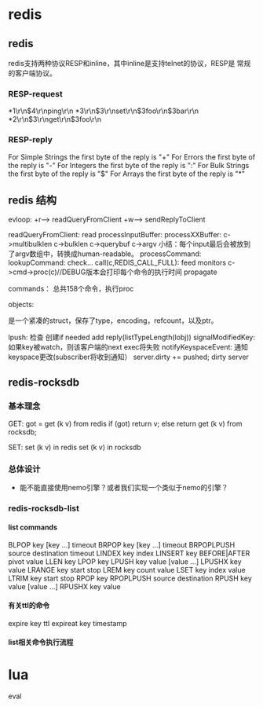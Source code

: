 # redis


## redis

redis支持两种协议RESP和inline，其中inline是支持telnet的协议，RESP是
常规的客户端协议。

### RESP-request

*1\r\n$4\r\nping\r\n
*3\r\n$3\r\nset\r\n$3foo\r\n$3bar\r\n
*2\r\n$3\r\nget\r\n$3foo\r\n

### RESP-reply

For Simple Strings the first byte of the reply is "+"
For Errors the first byte of the reply is "-"
For Integers the first byte of the reply is ":"
For Bulk Strings the first byte of the reply is "$"
For Arrays the first byte of the reply is "*"



## redis 结构

evloop:
+r--> readQueryFromClient
+w--> sendReplyToClient

readQueryFromClient:
read
processInputBuffer:
    processXXBuffer:
        c->multibulklen
        c->bulklen
        c->querybuf
        c->argv
        小结：每个input最后会被放到了argv数组中，转换成human-readable。
    processCommand:
        lookupCommand:
        check...
        call(c,REDIS_CALL_FULL):
           feed monitors
           c->cmd->proc(c)//DEBUG版本会打印每个命令的执行时间
           propagate

commands：
总共158个命令，执行proc

objects:

是一个紧凑的struct，保存了type，encoding，refcount，以及ptr。

lpush:
检查
创建if needed
add reply(listTypeLength(lobj))
signalModifiedKey: 如果key被watch，则该客户端的next exec将失败
notifyKeyspaceEvent: 通知keyspace更改(subscriber将收到通知）
server.dirty += pushed; dirty server

  
## redis-rocksdb


### 基本理念

GET:
got = get (k v) from redis
if (got) return v;
else return get (k v) from rocksdb;

SET:
set (k v) in redis
set (k v) in rocksdb


### 总体设计

- 能不能直接使用nemo引擎？或者我们实现一个类似于nemo的引擎？


### redis-rocksdb-list


#### list commands

BLPOP key [key ...] timeout
BRPOP key [key ...] timeout
BRPOPLPUSH source destination timeout
LINDEX key index
LINSERT key BEFORE|AFTER pivot value
LLEN key
LPOP key
LPUSH key value [value ...]
LPUSHX key value
LRANGE key start stop
LREM key count value
LSET key index value
LTRIM key start stop
RPOP key
RPOPLPUSH source destination
RPUSH key value [value ...]
RPUSHX key value

#### 有关ttl的命令

expire key ttl
expireat key timestamp

#### list相关命令执行流程




# lua


eval <script> numkeys key1 key2 ... arg1 arg2 ...
evalsha <sha> numkeys key1 key2 ... arg1 arg2 ...

server.lua
server.lua_client
server.repl_scriptcache_fifo 
server.lua_random_dirty = 0;
server.lua_write_dirty = 0;
server.lua_replicate_commands = server.lua_always_replicate_commands;
server.lua_multi_emitted = 0;
server.lua_repl = PROPAGATE_AOF|PROPAGATE_REPL;

## 接口

redis.log
redis.call
redis.pcall
redis.repl_commands
redis.set_repl
redis.sha1hex
redis.debug
redis.error_reply
redis.status_reply

## lua与复制

- eval将被完整地复制到slave中执行
- evalsha在master确认slave确认已经含有script的情况下才会执行evasha，否则将会转换成eval执行

## lua与aof

- eval将被原样记录到AOF中
- evalsha第一次（或者rewrite之后第一次）转换成eval执行，后续直接记录evalsha
- rewriteaof之后，aof中不再存有scriptload，evalsha等命令

## lua与aof-binlog

- lua的复制和AOF是通过multi和exec做的？

## lua与aof-binlog合并

- 由于aof-binlog如果不指定replicate_commands，默认是replicate_scripts，这样的合并的意义不大


# 超时

- 超时后master通过DEL命令删除slave过期key、slave从来不主动删除过期key，从而保证数据一致性
- 3.2之后slave增加了logic clock功能、除了等待master的DEL命令，slave本身也对读取命令计算超时
- lua脚本的时间静止 server.lua_start_time
- aof-binlog中删除区分DEL_BY_CLIENT, DEL_BY_EXPIRE, DEL_BY_EVICT，因此如果应用有需求不同步EXPIRE信息，这个是可以做到的

参考材料:

- http://arganzheng.life/key-expired-in-redis-slave.html
- https://github.com/antirez/redis/issues/1768
- https://github.com/antirez/redis/issues/187



-----------------
对于redis的更加细节的了解：

- lua客户端是怎么用的？lua的函数和lib是怎么加载进来的？
- client怎么发送结果？output buffer? resetClient?

prepareClientToWrite是个神奇的函数：

调用方式：


|addDeferredMultiBulkLength
|addReplyString
|addReplySds
|addReply
    prepareClientToWrite #fake client(used to load aof), master, handler setup failed --> return C_ERR
 

addReply*分散在各数据结构中，随着call执行，reply将被准备好。

server.clients_pending_write # 等待安装write handler的客户端。
真正安装的时候，redis将先尝试写reply，只有一次evloop写不完所有reply才会真的安装write handler

客户端在before sleep尝试将reply发送出去，但是也不会超过64K

client->buf[PROTO_REPLY_CHUNK_BYTES] # 默认每个client都有一个16K的缓存。100W连接，直接耗费16G内存，所以说连接多了，耗费内存
client->bufpos
client->sentlen

beforeSleep
    handleClientsWithPendingWrites

- pub/sub在代码中怎么实现的？

client->pubsub_channels: {channel:NULL}
server->pubsub_channels: {channel: [client]}

真的没有意思！

```
        !(c->flags & CLIENT_SLAVE) &&    /* no timeout for slaves */
        !(c->flags & CLIENT_MASTER) &&   /* no timeout for masters */
        !(c->flags & CLIENT_BLOCKED) &&  /* no timeout for BLPOP */
        !(c->flags & CLIENT_PUBSUB) &&   /* no timeout for Pub/Sub clients */

    /* Only allow SUBSCRIBE and UNSUBSCRIBE in the context of Pub/Sub */
    if (c->flags & CLIENT_PUBSUB &&
        c->cmd->proc != pingCommand &&
        c->cmd->proc != subscribeCommand &&
        c->cmd->proc != unsubscribeCommand &&
        c->cmd->proc != psubscribeCommand &&
        c->cmd->proc != punsubscribeCommand) {
        addReplyError(c,"only (P)SUBSCRIBE / (P)UNSUBSCRIBE / PING / QUIT allowed in this context");
        return C_OK;
    }

    另外ping xx 在pub/sub 上下文的回复与正常的不一样！
```

----------
CLIENT 命令

```
CLIENT KILL [ip:port] [ID client-id] [TYPE normal|master|slave|pubsub] [ADDR ip:port] [SKIPME yes/no]
CLIENT PAUSE timeout    # 停止处理客户端请求
CLIENT REPLY ON|OFF|SKIP    # 在某些（比如缓存）场景下，REPLY是一定被抛弃的，此时可以设置REPLY模式为NO节省时间和带宽。

CLIENT LIST
CLIENT SETNAME connection-name
CLIENT GETNAME
```
----------
loading过程有点特殊：
- slave可以执行lua写命令（正常只有master客户端可以）


-----------

关于psync2


----------
关于block operation

----------
关于monitor

----------
关于client unlink, reset, free, freeasync 

server->current_client
server->clients
client->querybuf
client->pending_querybuf

freeClient:
    如果是master，则-->cached_master

    否则

unlinkClient:
    close sockets, remove IO handler, remove references

freeClientAsync:qa

-------



## 关于复制的详细分析


1. 数据结构
----
server.master{flags,reploff,authenticated,replrunid} # 如果reploff为-1，则REDIS_PRE_PSYNC
server.cached_master{replrunid}     # 有cached_master: PSYNC cached_master.replrunid cached_master.reploff+1； 没有cached_master就主动fullsync: PSYNC ? -1
server.master_host 是否是slave的标记
server.master_repl_offset 从master中继承而来，作为master期间，主动递增该offset
server.repl_transfer_s  M--S之间的socket
server.repl_transfer_fd
server.repl_transfer_tmpfile
server.repl_transfer_lastio
server.repl_state
server.repl_master_runid
server.repl_master_initial_offset
server.repl_transfer_size 
server.repl_transfer_read
server.repl_transfer_last_fsync_off
server.slaves
server.slaveseldb
server.rdb_pipe_read_result_from_child  # 哇塞，为了可读性真舍得！
server.rdb_pipe_write_result_to_parent


slave.replstate
slave.repldbfd      # rdb fd
slave.repldboff     # rdb file offset
slave.repldbsize    # rdb size
slave.flags
slave.psync_initial_offset  # master offset when FULLRESYNC started
slave.replpreamble

2. 事件流转
----

a) POV REDIS_SLAVE:
----

NONE
CONNECT
CONNECTING --> (RW, syncWithMaster)

/* --- Handshake states, must be ordered --- */

RECEIVE_PONG --> (R, syncWithMaster) # 已经连接上了，不在需要写事件；握手阶段slave同步握手，无法处理其他请求
SEND_AUTH
RECEIVE_AUTH
SEND_PORT
RECEIVE_PORT
SEND_CAPA
RECEIVE_CAPA
SEND_PSYNC
RECEIVE_PSYNC -->  +FULLRESYNC <runid> <offset> --> ; +CONTINUE (R, readQueryFromClient; W, sendReplyToClient); -ERR --> (R, readSyncBulkPayload)

/* --- End of handshake states --- */

TRANSFER  # \n hearbeat; $EOF <runid>; $len <bulk>; 接受全量数据之后 --> ()
CONNECTED


readSyncBulkPayload收尾工作
----
signalFlushedDb # 通知watched keys已经变更
emptyDb # 为了防止清空数据导致slave假死，emptyDb传入和一个发送"\n"的cb，用于保活M S链路
rdbLoad # 为了防止rdbLoad导致slave假死，rdbLoad传入了一个复杂的cb（计算checksum，每2M更新server.unixtime, 向master发送\n, 处理少量ev(获取info)）
server.master创建  # 创建master客户端
stopAppendOnly,startAppendOnly # 每次FULLRESYNC都会触发bgaofrewrite.

b) POV REDIS_MASTER
----

WAIT_BGSAVE_START   # 需要FULLRESYNC时，标记slave为WAIT_BGSAVE_START；通常BGSAVE在BGSAVE中进行
WAIT_BGSAVE_END     # 已经开启了BGSAVE，等待完成:disk,BGSAVE完成；diskless, 有子进程则WAIT_END
SEND_BULK  --> (W,sendBulkToSlave)   # repl类型为DISK时，BGSAVE_END之后，状态转换为SEND_BULK
ONLINE     --> (W,sendReplyToClient)  # diskless在子进程退出之后；disk sendBulkToSlave之后


diskless 的进程间通信：
<len> <slave[0].id> <slave[0].error> ...

### 问题

- slave握手阶段无法处理请求，那么sentinel发送的info是不是也无法处理，会不会进入+sdown状态？
- redis复制协议能不能向前兼容
- pipe W端写入时如果R端没有读取，能不能写入？如果能写入，但是W进程退出了，R进程还能读到么？
- diskless传递会父进程的信息有啥用？
- diskless啥时候删的W事件？
- rdbsave的时候slave的W事件？
- 为什么WAIT_BGSAVE_END状态中，feedReplication的数据不会丢失，并且不会发送给slave？
- 为什么PSYNC成功，能够正确地把增量数据发送给slave

### 链式复制

- 无法向middle PSYNC如果当前middle与master的链路未连接

### 碎碎念

- getLongFromObjectOrReply 工具函数，解析数字的时候也直接回复
- 下游slaves随着上游master的改变，切换数据源
- 为什么redis可以如此紧凑地实现业务逻辑???: 不处理oom（虽然不处理OOM，但是处理系统调用错误）
- 不管同步还是异步，上来先把fd设置为nonblocking基本都是没错的
- 由于Master可能需要很久才能把RDB文件准备好，因此slave发送了PSYNC后master发送RDB之前，master通过向slave发送newline保活。
- redis所有的回复都存在了client->reply列表
- +FULLRESYNC <master.runid> <master.master_repl_offset ? +1> （无backlog +1 )
- 在slave中含有
- 由于master收到PSYNC请求之后，如果配置是disless repl，并且delay比较长，那么master将发送\n保活
- 由于master收到PSYNC请求之后，如果当前有BGSAVE正在进行但是没法客户端保存diff，那么需要等待BGSAVE下次schedule时间比较长，那么master将发送\n保活
- 在rdbsave进行时，避免进行dictResize，避免对COW不友好
- 如果psync;ping 通过pipeline进行，那么sync可能收到PONG回复 NONONO 收不到，只要客户端进入复制状态就不会在收到reply了（因为master WAIT_BGSAVE_START会进入假死保活状态，但是没有删除读写事件，因此sync命令会收到PONG）



--------------


## 关于propagate的详细分析


call(c, flags):

- processCommand
- lua redis.call flags为REDIS_CALL_SLOWLOG | REDIS_CALL_STATS（不需要propagate)


propagate:

- execCommandPropagateMulti
- pub/sub
- call & dirty
- lua script load / evasha --> eva


replicationFeedSlaves:

- propagate
- expire && evicted (propagateExpire)
- replconf getack 从slave中尽快获取ack
- replicationCron中对slave定期PING

feedAppendOnlyFile:

- propagate
- expire && evicted (propagateExpire)


--------------------

## 关于pub/sub的详细分析

- pub/sub 会被复制到slave，但是不会持久化到aof中

### 问题

- 在lua脚本里头的pub/sub会不会复制到slave？






